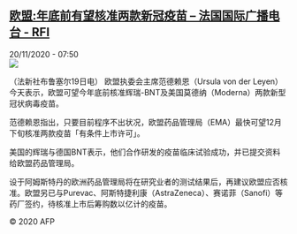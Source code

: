 <!--1605858884000-->
[欧盟:年底前有望核准两款新冠疫苗 – 法国国际广播电台 - RFI](http://www.rfi.fr//cn/contenu/20201120-%E6%AC%A7%E7%9B%9F%E5%B9%B4%E5%BA%95%E5%89%8D%E6%9C%89%E6%9C%9B%E6%A0%B8%E5%87%86%E4%B8%A4%E6%AC%BE%E6%96%B0%E5%86%A0%E7%96%AB%E8%8B%97)
------

<div>20/11/2020 - 07:50</div><img src="https://s.rfi.fr/media/display/40aade02-2afe-11eb-8802-005056a964fe/w:310/p:16x9/int0010s.201120145004.jpg"><div class="t-content__body u-clearfix"><p>（法新社布鲁塞尔19日电）    欧盟执委会主席范德赖恩（Ursula von der Leyen）今天表示，欧盟可望今年底前核准辉瑞-BNT及美国莫德纳（Moderna）两款新型冠状病毒疫苗。</p><p>    范德赖恩指出，只要目前程序不出状况，欧盟药品管理局（EMA）最快可望12月下旬核准两款疫苗「有条件上市许可」。</p><p>    美国的辉瑞与德国BNT表示，他们合作研发的疫苗临床试验成功，并已提交资料给欧盟药品管理局。</p><p>    设于阿姆斯特丹的欧洲药品管理局将在研究业者的测试结果后，再建议欧盟应否核准。欧盟另已与Purevac、阿斯特捷利康（AstraZeneca）、赛诺菲（Sanofi）等药厂签约，待核准上市后筹购数以亿计的疫苗。</p><p class="t-copyright">© 2020 AFP</p>        </div>
